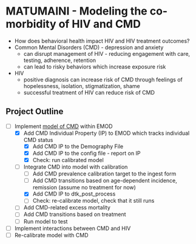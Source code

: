 # MATUMAINI - Modeling the co-morbidity of HIV and CMD

* How does behavioral health impact HIV and HIV treatment outcomes?
* Common Mental Disorders (CMD) - depression and anxiety
    * can disrupt management of HIV - reducing engagement with care, testing, adherence, retention
    * can lead to risky behaviors which increase exposure risk
* HIV
    * positive diagnosis can increase risk of CMD through feelings of hopelessness, isolation, stigmatization, shame
    * successful treatment of HIV can reduce risk of CMD 

## Project Outline

* [ ] Implement [model of CMD](https://docs.google.com/presentation/d/1LaGunWwd2bJYsFmCAZPay9UfXygRY47RvCdVJKmSLjA/edit?usp=sharing) within EMOD
    * [x] Add CMD Individual Property (IP) to EMOD which tracks individual CMD status
        * [x] Add CMD IP to the Demography File
        * [x] Add CMD IP to the config file - report on IP
        * [x] Check: run calibrated model
    * [ ] Integrate CMD into model with calibration
        * [ ] Add CMD prevalence calibration target to the ingest form
        * [ ] Add CMD transitions based on age-dependent incidence, remission (assume no treatment for now)
        * [x] Add CMD IP to dtk_post_process
        * [ ] Check: re-calibrate model, check that it still runs
    * [ ] Add CMD-related excess mortality
    * [ ] Add CMD transitions based on treatment
    * [ ] Run model to test
* [ ] Implement interactions between CMD and HIV
* [ ] Re-calibrate model with CMD